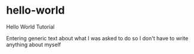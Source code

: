 # hello-world
Hello World Tutorial

Entering generic text about what I was asked to do so I don't have to write anything about myself 
